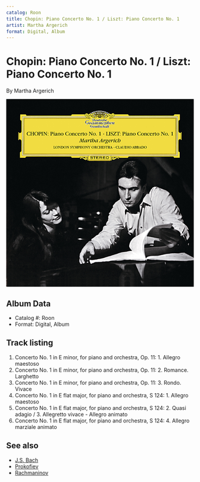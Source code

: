 ```yaml
---
catalog: Roon
title: Chopin: Piano Concerto No. 1 / Liszt: Piano Concerto No. 1
artist: Martha Argerich
format: Digital, Album
---
```


# Chopin: Piano Concerto No. 1 / Liszt: Piano Concerto No. 1

By Martha Argerich

![](../../assets/albumcovers/Martha_Argerich-Chopin-_Piano_Concerto_No_1_-_Liszt-_Piano_Concerto_No_1.png)

## Album Data

- Catalog #: Roon
- Format: Digital, Album


## Track listing


1. Concerto No. 1 in E minor, for piano and orchestra, Op. 11: 1. Allegro maestoso
2. Concerto No. 1 in E minor, for piano and orchestra, Op. 11: 2. Romance. Larghetto
3. Concerto No. 1 in E minor, for piano and orchestra, Op. 11: 3. Rondo. Vivace
4. Concerto No. 1 in E flat major, for piano and orchestra, S 124: 1. Allegro maestoso
5. Concerto No. 1 in E flat major, for piano and orchestra, S 124: 2. Quasi adagio / 3. Allegretto vivace - Allegro animato
6. Concerto No. 1 in E flat major, for piano and orchestra, S 124: 4. Allegro marziale animato


## See also

- [J.S. Bach](JS_Bach-_Toccata_In_C_Minor_BWV_911;_Partita_No2_In_C_Minor__BWV_826;_English_Suite_No2_In_A_Minor__BWV_807.md)
- [Prokofiev](Prokofiev-_Piano_Concerto_No3_-_Ravel-_Piano_Concerto_In_G_Major.md)
- [Rachmaninov](Rachmaninov-_Piano_Concerto_No3_-_Tchaikovsky-_Piano_Concerto_No1_Live.md)

